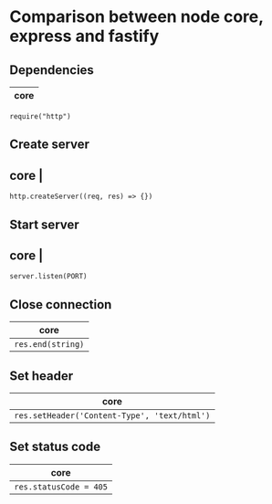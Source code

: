 # Comparison between node core, express and fastify

## Dependencies

core | 
---|
`require("http")`

## Create server

core |
---
`http.createServer((req, res) => {})`

## Start server

core |
---
`server.listen(PORT)`

## Close connection

core |
--- |
`res.end(string)`|

## Set header

core |
--- |
`res.setHeader('Content-Type', 'text/html')` |

## Set status code

core |
--- |
`res.statusCode = 405` |

